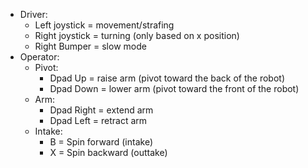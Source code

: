 - Driver:
  - Left joystick = movement/strafing
  - Right joystick = turning (only based on x position)
  - Right Bumper = slow mode
- Operator:
  - Pivot:
    - Dpad Up = raise arm (pivot toward the back of the robot)
    - Dpad Down = lower arm (pivot toward the front of the robot)
  - Arm:
    - Dpad Right = extend arm
    - Dpad Left = retract arm
  - Intake:
    - B = Spin forward (intake)
    - X = Spin backward (outtake)